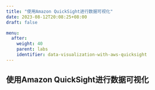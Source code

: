 ```yaml
---
title: "使用Amazon QuickSight进行数据可视化"
date: 2023-08-12T20:08:25+08:00
draft: false

menu:
  after:
    weight: 40
    parent: labs
    identifier: data-visualization-with-aws-quicksight
---
```

## 使用Amazon QuickSight进行数据可视化
